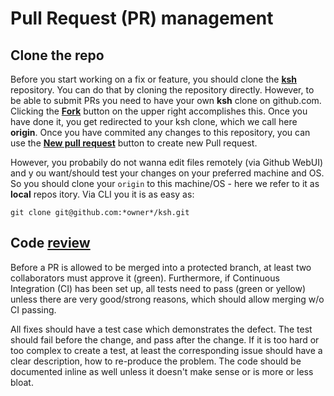 # Pull Request (PR) management

## Clone the repo
Before you start working on a fix or feature, you should clone the [**ksh**](https://github.com/ksh-community/ksh) repository. You can do that by cloning the repository directly. However, to be able to submit PRs you need to have your own **ksh** clone on github.com. Clicking the [**Fork**](https://help.github.com/en/github/getting-started-with-github/fork-a-repo) button on the upper right accomplishes this. Once you have done it, you get redirected to your ksh clone, which we call here **origin**. Once you have commited any changes to this repository, you can use the [**New pull request**](https://help.github.com/en/github/collaborating-with-issues-and-pull-requests/creating-a-pull-request-from-a-fork) button to create new Pull request.

However, you probabily do not wanna edit files remotely (via Github WebUI) and y
ou want/should test your changes on your preferred machine and OS. So you should
 clone your `origin` to this machine/OS - here we refer to it as **local** repos
itory. Via CLI you it is as easy as:
```
git clone git@github.com:*owner*/ksh.git
```

## Code [review](https://help.github.com/en/github/collaborating-with-issues-and-pull-requests/about-pull-request-reviews)
Before a PR is allowed to be merged into a protected branch, at least two collaborators must approve it (green). Furthermore, if Continuous Integration (CI) has been set up, all tests need to pass (green or yellow) unless there are very good/strong reasons, which should allow merging w/o CI passing.

All fixes should have a test case which demonstrates the defect. The test should fail before the change, and pass after the change. If it is too hard or too complex to create a test, at least the corresponding issue should have a clear description, how to re-produce the problem. The code should be documented inline as well unless it doesn't make sense or is more or less bloat.

